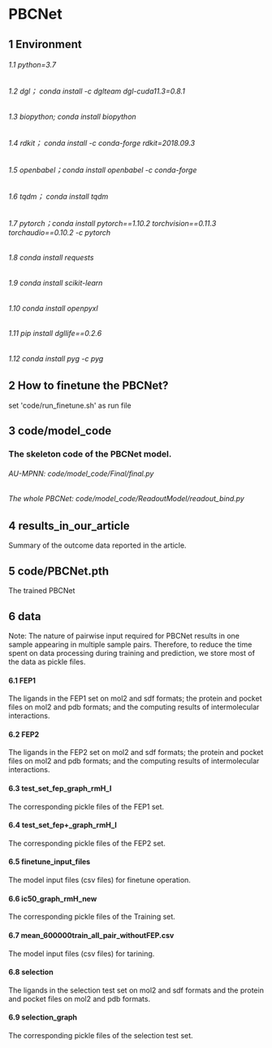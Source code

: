 # PBCNet 

## 1 Environment
###### 1.1 python=3.7
###### 1.2 dgl； conda install -c dglteam dgl-cuda11.3=0.8.1
###### 1.3 biopython; conda install biopython
###### 1.4 rdkit； conda install -c conda-forge rdkit=2018.09.3
###### 1.5 openbabel；conda install openbabel -c conda-forge
###### 1.6 tqdm； conda install tqdm
###### 1.7 pytorch；conda install pytorch==1.10.2 torchvision==0.11.3 torchaudio==0.10.2 -c pytorch
###### 1.8 conda install requests
###### 1.9 conda install scikit-learn
###### 1.10 conda install openpyxl
###### 1.11 pip install dgllife==0.2.6
###### 1.12 conda install pyg -c pyg 

## 2 How to finetune the PBCNet? 
set 'code/run_finetune.sh' as run file

## 3 code/model_code 
### The skeleton code of the PBCNet model.
###### AU-MPNN: code/model_code/Final/final.py
###### The whole PBCNet: code/model_code/ReadoutModel/readout_bind.py

## 4 results_in_our_article 
Summary of the outcome data reported in the article.

## 5 code/PBCNet.pth 
The trained PBCNet

## 6 data 
Note: The nature of pairwise input required for PBCNet results in one sample appearing in multiple sample pairs. Therefore, to reduce the time spent on data processing during training and prediction, we store most of the data as pickle files.
#### 6.1 FEP1 
The ligands in the FEP1 set on mol2 and sdf formats; the protein and pocket files on mol2 and pdb formats; and the computing results of intermolecular interactions.
#### 6.2 FEP2 
The ligands in the FEP2 set on mol2 and sdf formats; the protein and pocket files on mol2 and pdb formats; and the computing results of intermolecular interactions.
#### 6.3 test_set_fep_graph_rmH_I 
The corresponding pickle files of the FEP1 set.
#### 6.4 test_set_fep+_graph_rmH_I 
The corresponding pickle files of the FEP2 set.
#### 6.5 finetune_input_files 
The model input files (csv files) for finetune operation.
#### 6.6 ic50_graph_rmH_new 
The corresponding pickle files of the Training set.
#### 6.7 mean_600000train_all_pair_withoutFEP.csv 
The  model input files (csv files) for tarining.
#### 6.8 selection 
The ligands in the selection test set on mol2 and sdf formats and the protein and pocket files on mol2 and pdb formats.
#### 6.9 selection_graph 
The corresponding pickle files of the selection test set.

